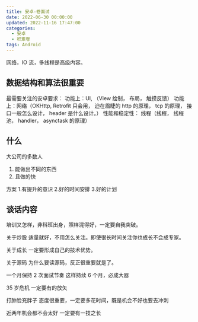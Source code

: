 ```yaml
---
title: 安卓-卷面试
date: 2022-06-30 00:00:00
updated: 2022-11-16 17:47:00
categories:
  - 安卓
  - 积累卷
tags: Android
---
```


网络，IO 流，多线程是高级内容。

## 数据结构和算法很重要

最需要关注的安卓要求：
功能上：UI, （View 绘制， 布局， 触摸反馈）
功能上：网络（OKHttp, Retrofit 只会用， 迫在眉睫的 http 的原理， tcp 的原理， 接口一般怎么设计， header 是什么设计。）
性能和稳定性： 线程（线程， 线程池， handler， asynctask 的原理）

## 什么

大公司的多数人

1. 能做出不同的东西
2. 且做的快

<!-- more -->

方案
1.有提升的意识
2.好的时间安排
3.好的计划

## 谈话内容

培训又怎样，非科班出身，照样混得好，一定要自我突破。

关于炒股
适量就好，不用怎么关注。即使很长时间关注你也成长不会成专家。

关于成长
一定要形成自己的技术优势。

关于源码
为什么要读源码，反正很重要就是了。

一个月保持 2 次面试节奏
这样持续 6 个月，必成大器

35 岁危机
一定要有的放矢

打肿脸充胖子
态度很重要，一定要多花时间，既是机会不好也要去冲刺

近两年机会都不会太好
一定要有一技之长
